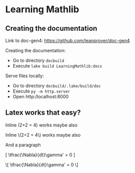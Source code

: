 # Learning Mathlib




## Creating the documentation

Link to doc-gen4: https://github.com/leanprover/doc-gen4

Creating the documentation:
- Go to directory `docbuild`
- Execute `lake build LearningMathlib:docs`

Serve files locally:
- Go to directory `docbuild/.lake/build/doc`
- Execute `py -m http.server`
- Open http:/localhost:8000

## Latex works that easy?

Inline \(2+2 = 4\) works maybe also

Inline \\(2+2 = 4\\) works maybe also

And a paragraph

\[ \tfrac{\Nabla}{dt}\gamma' = 0 \]

\\[ \tfrac{\Nabla}{dt}\gamma' = 0 \\]

